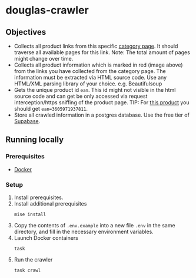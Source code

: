 # douglas-crawler

## Objectives

- Collects all product links from this
  specific [category page](https://www.douglas.de/de/c/gesicht/gesichtsmasken/feuchtigkeitsmasken/120308). It should
  traverse all available pages for this link. Note: The total amount of pages might change over time.
- Collects all product information which is marked in red (image above) from the links you have collected from the
  category page. The information must be extracted via HTML source code. Use any HTML/XML parsing library of your
  choice. e.g. Beautifulsoup
- Gets the unique product id `ean`. This id might not visible in the html source code and can get be only accessed via
  request interception/https sniffing of the product page. TIP:
  For [this product](https://www.douglas.de/de/p/3001055831) you should get `ean=3605971937811`.
- Store all crawled information in a postgres database. Use the free tier of [Supabase](https://supabase.com/).

## Running locally

### Prerequisites

- [Docker](https://www.docker.com)

### Setup

1. Install prerequisites.
2. Install additional prerequisites
    ```shell
    mise install
    ```
3. Copy the contents of `.env.example` into a new file `.env` in the same directory, and fill in the necessary
   environment variables.
4. Launch Docker containers
    ```shell
    task
    ```
5. Run the crawler
    ```shell
    task crawl
    ```
